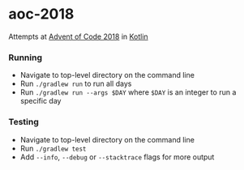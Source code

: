 # aoc-2018

Attempts at [Advent of Code 2018](https://adventofcode.com/2018) in [Kotlin](https://kotlinlang.org/)

### Running

* Navigate to top-level directory on the command line
* Run `./gradlew run` to run all days
* Run `./gradlew run --args $DAY` where `$DAY` is an integer to run a specific day

### Testing

* Navigate to top-level directory on the command line
* Run `./gradlew test`
* Add `--info`, `--debug` or `--stacktrace` flags for more output
